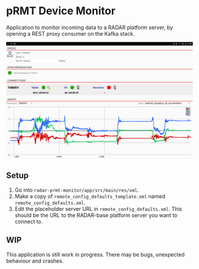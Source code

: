 # pRMT Device Monitor
Application to monitor incoming data to a RADAR platform server, by opening a REST proxy consumer on the Kafka stack.

![Screenshot radar-prmt-monitor](/man/screen-2018-09-05-174925_edit.png)

## Setup
1. Go into `radar-prmt-monitor/app/src/main/res/xml`.
2. Make a copy of `remote_config_defaults_template.xml` named `remote_config_defaults.xml`.
3. Edit the placeholder server URL in `remote_config_defaults.xml`. This should be the URL to the RADAR-base platform server you want to connect to.

## WIP
This application is still work in progress. There may be bugs, unexpected behaviour and crashes.

